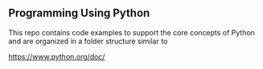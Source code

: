 Programming Using Python
-------------------------

This repo contains code examples to support the core concepts of Python and are organized in a folder structure similar to

https://www.python.org/doc/

